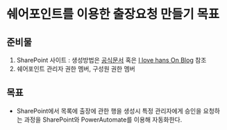 # 쉐어포인트를 이용한 출장요청 만들기 목표

## 준비물
1. SharePoint 사이트 : 생성방법은 [공식문서](https://docs.microsoft.com/ko-kr/sharepoint/create-site-collection) 혹은 [I love hans On Blog](https://m.blog.naver.com/dodream7/222007144896) 참조
2. 쉐어포인트 관리자 권한 멤버, 구성원 권한 멤버

## 목표
* SharePoint에서 목록에 출장에 관한 행을 생성시 특정 관리자에게 승인을 요청하는 과정을 SharePoint와 PowerAutomate를 이용해 자동화한다.